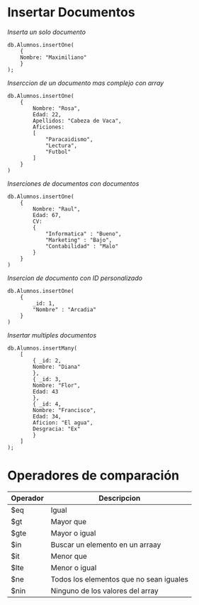 # Insertar Documentos

_Inserta un solo documento_

```
db.Alumnos.insertOne(
    {
    Nombre: "Maximiliano"
    }
);
```
_Inserccion de un documento mas complejo con array_
```
db.Alumnos.insertOne(
    {
        Nombre: "Rosa",
        Edad: 22,
        Apellidos: "Cabeza de Vaca",
        Aficiones: 
        [
            "Paracaidismo", 
            "Lectura", 
            "Futbol"
        ]
    }
)
```

_Inserciones de documentos con documentos_

```
db.Alumnos.insertOne(
    {
        Nombre: "Raul",
        Edad: 67,
        CV: 
        {
            "Informatica" : "Bueno",
            "Marketing" : "Bajo",
            "Contabilidad" : "Malo"
        }
    }
)
```

_Insercion de documento con ID personalizado_

```
db.Alumnos.insertOne(
    {
        _id: 1,
        "Nombre" : "Arcadia"
    }
)
```

_Insertar multiples documentos_

```
db.Alumnos.insertMany( 
    [ 
        { _id: 2, 
        Nombre: "Diana" 
        }, 
        { _id: 3, 
        Nombre: "Flor", 
        Edad: 43 
        }, 
        { _id: 4, 
        Nombre: "Francisco", 
        Edad: 34, 
        Aficion: "El agua", 
        Desgracia: "Ex" 
        }
    ]
);
```

# Operadores de comparación
| Operador | Descripcion |
| -- | -- |
| $eq | Igual |
| $gt | Mayor que |
| $gte | Mayor o igual |
| $in | Buscar un elemento en un arraay |
| $it | Menor que |
| $lte | Menor o igual |
| $ne | Todos los elementos que no sean iguales |
| $nin | Ninguno de los valores del array |